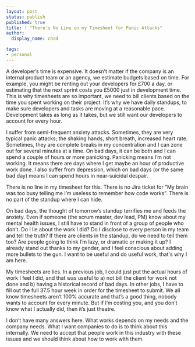 ```yaml
---
layout: post
status: publish
published: true
title: ! "There's No Line on my Timesheet for Panic Attacks"
author:
  display_name: chad

tags:
- personal
---
```


A developer’s time is expensive. It doesn’t matter if the company is an internal product team or an agency, we estimate budgets based on time. For example, you might be renting out your developers for £700 a day, or estimating that the next sprint costs you £5000 just in development time. This is why timesheets are so important, we need to bill clients based on the time you spent working on their project. It’s why we have daily standups, to make sure developers and tasks are moving at a reasonable pace. Development takes as long as it takes, but we still want our developers to account for every hour.

<!--more-->

I suffer from semi-frequent anxiety attacks. Sometimes, they are very typical panic attacks; the shaking hands, short breath, increased heart rate. Sometimes, they are complete breaks in my concentration and I can zone out for several minutes at a time. On bad days, it can be both and I can spend a couple of hours or more panicking. Panicking means I’m not working. It means there are days where I get maybe an hour of productive work done. I also suffer from depression, which on bad days (or the same bad day) means I can spend hours in near-suicidal despair.

There is no line in my timesheet for this. There is no Jira ticket for “My brain was too busy telling me I’m useless to remember how code works”. There is no part of the standup where I can hide.

On bad days, the thought of tomorrow’s standup terrifies me and feeds the anxiety. Even if someone (the scrum master, dev lead, PM) know about my mental health issues, I still have to stand in front of a group of people who don’t. Do I lie about the work I did? Do I disclose to every person in my team and tell the truth? If there are clients in the standup, do we need to tell them too? Are people going to think I’m lazy, or dramatic or making it up? I already stand out thanks to my gender, and I feel conscious about adding more bullets to the gun. I want to be useful and do useful work, that's why I am here.

My timesheets are lies. In a previous job, I could just put the actual hours of work I feel I did, and that was useful to a) not bill the client for work not done and b) having a historical record of bad days. In other jobs, I have to fill out the full 37.5 hour week in order for the timesheet to submit. We all know timesheets aren’t 100% accurate and that’s a good thing, nobody wants to account for every minute. But if I’m costing you, and you don’t know what I actually did, then it’s just theatre.

I don’t have many answers here. What works depends on my needs and the company needs. What I want companies to do is to think about this internally. We need to accept that people work in this industry with these issues and we should think about how to work with them.